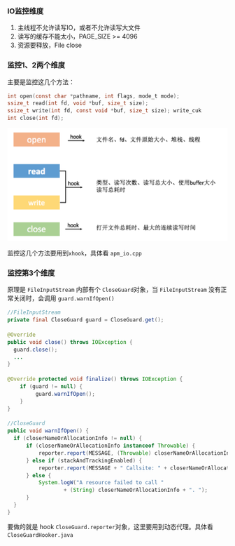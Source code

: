 ### IO监控维度
1. 主线程不允许读写IO，或者不允许读写大文件
2. 读写的缓存不能太小，PAGE_SIZE >= 4096
3. 资源要释放，File close

### 监控1、2两个维度
主要是监控这几个方法：
```c
int open(const char *pathname, int flags, mode_t mode);
ssize_t read(int fd, void *buf, size_t size);
ssize_t write(int fd, const void *buf, size_t size); write_cuk
int close(int fd);
```
![监控内容](resources/io1.png)

监控这几个方法要用到`xhook`，具体看 `apm_io.cpp`

### 监控第3个维度
原理是 `FileInputStream` 内部有个 `CloseGuard`对象，当 `FileInputStream` 没有正常关闭时，会调用 `guard.warnIfOpen()`
```java
//FileInputStream
private final CloseGuard guard = CloseGuard.get();

@Override
public void close() throws IOException {
  guard.close();
  ...
}

@Override protected void finalize() throws IOException {
    if (guard != null) {
         guard.warnIfOpen();
    }
}

//CloseGuard
public void warnIfOpen() {
  if (closerNameOrAllocationInfo != null) {
      if (closerNameOrAllocationInfo instanceof Throwable) {
          reporter.report(MESSAGE, (Throwable) closerNameOrAllocationInfo);
      } else if (stackAndTrackingEnabled) {
          reporter.report(MESSAGE + " Callsite: " + closerNameOrAllocationInfo);
      } else {
          System.logW("A resource failed to call "
                  + (String) closerNameOrAllocationInfo + ". ");
      }
  }
}
```
要做的就是 hook `CloseGuard.reporter`对象，这里要用到动态代理。具体看 `CloseGuardHooker.java`

